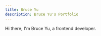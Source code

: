 ```yaml
---
title: Bruce Yu
description: Bruce Yu's Portfolio
---
```


Hi there, I'm Bruce Yu, a frontend developer.
